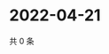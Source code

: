 # 2022-04-21

共 0 条

<!-- BEGIN WEIBO -->
<!-- 最后更新时间 Thu Apr 21 2022 18:18:35 GMT+0800 (China Standard Time) -->

<!-- END WEIBO -->
